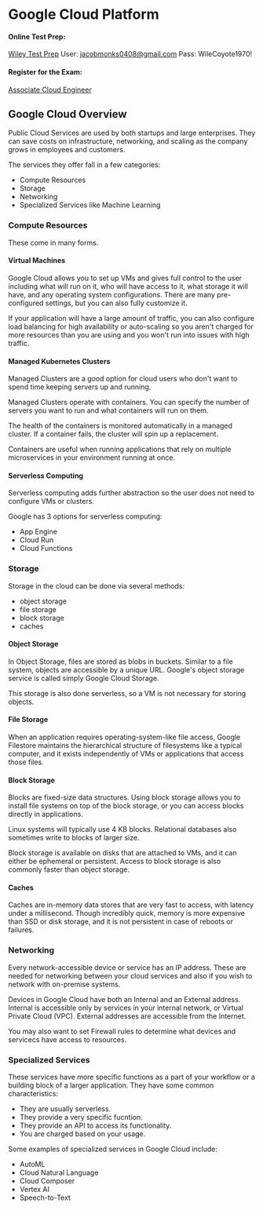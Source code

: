 # Google Cloud Platform

#### Online Test Prep:
[Wiley Test Prep](https://app.efficientlearning.com/pv5/v8/5/app/google/871446googleclceacesg2e.html?#welcome)
User: jacobmonks0408@gmail.com
Pass: WileCoyote1970!

#### Register for the Exam:
[Associate Cloud Engineer](https://cloud.google.com/learn/certification/guides/cloud-engineer)

## Google Cloud Overview
Public Cloud Services are used by both startups and large enterprises. They can save costs on infrastructure, networking, and scaling as the company grows in employees and customers.

The services they offer fall in a few categories:

- Compute Resources
- Storage
- Networking
- Specialized Services like Machine Learning

### Compute Resources
These come in many forms.

#### Virtual Machines
Google Cloud allows you to set up VMs and gives full control to the user including what will run on it, who will have access to it, what storage it will have, and any operating system configurations. There are many pre-configured settings, but you can also fully customize it.

If your application will have a large amount of traffic, you can also configure load balancing for high availability or auto-scaling so you aren't charged for more resources than you are using and you won't run into issues with high traffic.

#### Managed Kubernetes Clusters
Managed Clusters are a good option for cloud users who don't want to spend time keeping servers up and running.

Managed Clusters operate with containers. You can specify the number of servers you want to run and what containers will run on them.

The health of the containers is monitored automatically in a managed cluster. If a container fails, the cluster will spin up a replacement.

Containers are useful when running applications that rely on multiple microservices in your environment running at once.

#### Serverless Computing
Serverless computing adds further abstraction so the user does not need to configure VMs or clusters.

Google has 3 options for serverless computing:

- App Engine
- Cloud Run
- Cloud Functions

### Storage
Storage in the cloud can be done via several methods:

- object storage
- file storage
- block storage
- caches

#### Object Storage
In Object Storage, files are stored as blobs in buckets. Similar to a file system, objects are accessible by a unique URL. Google's object storage service is called simply Google Cloud Storage.

This storage is also done serverless, so a VM is not necessary for storing objects.

#### File Storage
When an application requires operating-system-like file access, Google Filestore maintains the hierarchical structure of filesystems like a typical computer, and it exists independently of VMs or applications that access those files.

#### Block Storage
Blocks are fixed-size data structures. Using block storage allows you to install file systems on top of the block storage, or you can access blocks directly in applications.

Linux systems will typically use 4 KB blocks. Relational databases also sometimes write to blocks of larger size.

Block storage is available on disks that are attached to VMs, and it can either be ephemeral or persistent. Access to block storage is also commonly faster than object storage.

#### Caches
Caches are in-memory data stores that are very fast to access, with latency under a millisecond. Though incredibly quick, memory is more expensive than SSD or disk storage, and it is not persistent in case of reboots or failures.

### Networking
Every network-accessible device or service has an IP address. These are needed for networking between your cloud services and also if you wish to network with on-premise systems.

Devices in Google Cloud have both an Internal and an External address. Internal is accessible only by services in your internal network, or Virtual Private Cloud (VPC). External addresses are accessible from the Internet.

You may also want to set Firewall rules to determine what devices and servicecs have access to resources.

### Specialized Services
These services have more specific functions as a part of your workflow or a building block of a larger application. They have some common characteristics:

- They are usually serverless.
- They provide a very specific fucntion.
- They provide an API to access its functionality.
- You are charged based on your usage.

Some examples of specialized services in Google Cloud include:

- AutoML
- Cloud Natural Language
- Cloud Composer
- Vertex AI
- Speech-to-Text
